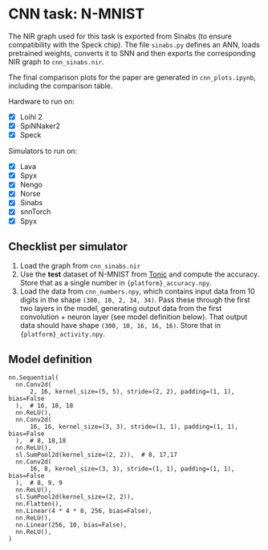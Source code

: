 # CNN task: N-MNIST

The NIR graph used for this task is exported from Sinabs (to ensure compatibility with the Speck chip). 
The file `sinabs.py` defines an ANN, loads pretrained weights, converts it to SNN and then exports the corresponding NIR graph to `cnn_sinabs.nir`.

The final comparison plots for the paper are generated in `cnn_plots.ipynb`, including the comparison table.

Hardware to run on:
- [x] Loihi 2
- [x] SpiNNaker2
- [x] Speck

Simulators to run on:
- [x] Lava
- [x] Spyx
- [x] Nengo
- [x] Norse
- [x] Sinabs
- [x] snnTorch
- [x] Spyx

## Checklist per simulator

1. Load the graph from `cnn_sinabs.nir`
2. Use the **test** dataset of N-MNIST from [Tonic](https://tonic.readthedocs.io/en/latest/generated/tonic.datasets.NMNIST.html#tonic.datasets.NMNIST) and compute the accuracy. Store that as a single number in `{platform}_accuracy.npy`.
3. Load the data from `cnn_numbers.npy`, which contains input data from 10 digits in the shape `(300, 10, 2, 34, 34)`. Pass these through the first two layers in the model, generating output data from the first convolution + neuron layer (see model definition below). That output data should have shape `(300, 10, 16, 16, 16)`. Store that in `{platform}_activity.npy`.

## Model definition
```
nn.Sequential(
  nn.Conv2d(
      2, 16, kernel_size=(5, 5), stride=(2, 2), padding=(1, 1), bias=False
  ),  # 16, 18, 18
  nn.ReLU(),
  nn.Conv2d(
      16, 16, kernel_size=(3, 3), stride=(1, 1), padding=(1, 1), bias=False
  ),  # 8, 18,18
  nn.ReLU(),
  sl.SumPool2d(kernel_size=(2, 2)),  # 8, 17,17
  nn.Conv2d(
      16, 8, kernel_size=(3, 3), stride=(1, 1), padding=(1, 1), bias=False
  ),  # 8, 9, 9
  nn.ReLU(),
  sl.SumPool2d(kernel_size=(2, 2)),
  nn.Flatten(),
  nn.Linear(4 * 4 * 8, 256, bias=False),
  nn.ReLU(),
  nn.Linear(256, 10, bias=False),
  nn.ReLU(),
)
```

